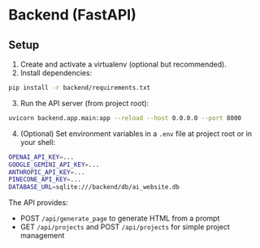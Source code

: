 # Backend (FastAPI)

## Setup

1. Create and activate a virtualenv (optional but recommended).
2. Install dependencies:

```bash
pip install -r backend/requirements.txt
```

3. Run the API server (from project root):

```bash
uvicorn backend.app.main:app --reload --host 0.0.0.0 --port 8000
```

4. (Optional) Set environment variables in a `.env` file at project root or in your shell:

```bash
OPENAI_API_KEY=...
GOOGLE_GEMINI_API_KEY=...
ANTHROPIC_API_KEY=...
PINECONE_API_KEY=...
DATABASE_URL=sqlite:///backend/db/ai_website.db
```

The API provides:
- POST `/api/generate_page` to generate HTML from a prompt
- GET `/api/projects` and POST `/api/projects` for simple project management